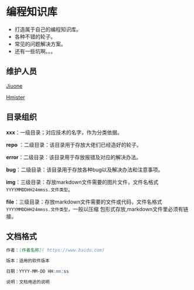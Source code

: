 # 编程知识库

* 打造属于自己的编程知识库。
* 各种不错的轮子。
* 常见的问题解决方案。
* 还有一些坑啊。。。



## 维护人员

[Jiuone](<https://github.com/jiuone>)

[Hmister](https://github.com/Hmister)



## 目录组织

**xxx**：一级目录；对应技术的名字，作为分类依据。

**repo** ：二级目录：该目录用于存放大佬们已经造好的轮子。

**error**：二级目录：该目录用于存放报错及对应的解决办法。

**bug**：二级目录：该目录用于存放各种bug以及解决办法和注意事项。

**img**：三级目录：存放markdown文件需要的图片文件，文件名格式`YYYYMMDDHH24mmss.文件类型`。

**file**：三级目录：存放markdown文件需要的文件或代码，文件名格式`YYYYMMDDHH24mmss.文件类型`，一般以压缩
          包形式存放,markdown文件里必须有链接。



## 文档格式

```markdown
作者：[作者名称]( https://www.baidu.com)

版本：适用的软件版本

日期：YYYY-MM-DD HH:mm:ss

说明：文档用途的说明



```



